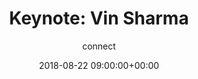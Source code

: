 ---
amazon_s3_presentation_url: None
amazon_s3_video_url: None
author: connect
categories:
- yvr18
comments: false
date: '2018-08-22 09:00:00+00:00'
layout: resource-post
session_id: YVR18-300K2
session_track: ''
slideshare_presentation_url: None
speakers: None
title: 'Keynote: Vin Sharma'
youtube_video_url: None
---